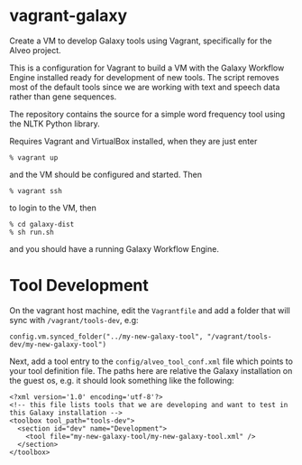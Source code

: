 # vagrant-galaxy

Create a VM to develop Galaxy tools using Vagrant, specifically for the Alveo project. 

This is a configuration for Vagrant to build a VM with the Galaxy Workflow Engine installed 
ready for development of new tools. The script removes most of the default tools since we are 
working with text and speech data rather than gene sequences.   

The repository contains the source for a simple word frequency tool using the NLTK Python library.

Requires Vagrant and VirtualBox installed, when they are just enter

```
% vagrant up
```

and the VM should be configured and started. Then

```
% vagrant ssh
```
to login to the VM, then 

```
% cd galaxy-dist
% sh run.sh
```
and you should have a running Galaxy Workflow Engine.

# Tool Development

On the vagrant host machine, edit the `Vagrantfile` and add a folder that will sync with `/vagrant/tools-dev`, e.g:

```
config.vm.synced_folder("../my-new-galaxy-tool", "/vagrant/tools-dev/my-new-galaxy-tool")
```

Next, add a tool entry to the `config/alveo_tool_conf.xml` file which points to your tool definition file. The paths here are relative the Galaxy installation on the guest os, e.g. it should look something like the following:

```
<?xml version='1.0' encoding='utf-8'?>
<!-- this file lists tools that we are developing and want to test in this Galaxy installation -->
<toolbox tool_path="tools-dev">
  <section id="dev" name="Development">
    <tool file="my-new-galaxy-tool/my-new-galaxy-tool.xml" />
  </section>
</toolbox>
```
